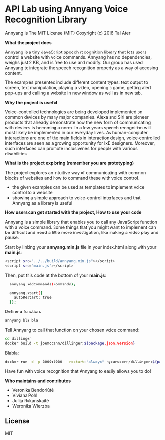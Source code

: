 # API Lab using Annyang Voice Recognition Library


Annyang is The MIT License (MIT)
Copyright (c) 2016 Tal Ater

**What the project does**

[Annyang] is a tiny JavaScript speech recognition library that lets users control a website with voice commands. Annyang has no dependencies, weighs just 2 KB, and is free to use and modify. 
Our group has used Annyang to integrate the speech recognition property as a way of accesing content.

The examples presented include different content types: text output to screen, text manipulation, playing a video, opening a game, getting alert pop-ups and calling a website in new window as well as in new tab.



**Why the project is useful**

Voice-controlled technologies are being developed implemented on common devices by many major companies. Alexa and Siri are pioneer products that already demonstrate how the new form of communicating with devices is becoming a norm. In a few years speech recognition will most likely be implemented in our everyday lives. As human-computer interactions are one of the main fields in interaction design, voice-controlled interfaces are seen as a growing opportunity for IxD designers. Moreover, such interfaces can promote inclusivenes for people with various disabilities.



**What is the project exploring (remember you are prototyping)**

The project explores an intuitive way of communicating with common blocks of websites and how to command these with voice control.

  - the given examples can be used as templates to implement voice control to a website
  - showing a simple approach to voice-control interfaces and that Annyang as a library is useful

**How users can get started with the project, How to use your code**

Annyang is a simple library that enables you to call any JavaScript function with a voice command. Some things that you might want to implement can be difficult and need a little more investigation, like making a video play and pause.
  
Start by linking your **annyang.min.js** file in your index.html along with your **main.js**:
```sh
<script src="../../build/annyang.min.js"></script>
<script src="main.js"></script>
```

Then, put this code at the bottom of your **main.js**:
```sh
  annyang.addCommands(commands);

  annyang.start({
    autoRestart: true
  });

```

Define a function:
```sh
annyang bla bla
```

Tell Annyang to call that function on your chosen voice command:
```sh
cd dillinger
docker build -t joemccann/dillinger:${package.json.version} .
```
Blabla:

```sh
docker run -d -p 8000:8080 --restart="always" <youruser>/dillinger:${package.json.version}
```

Have fun with voice recognition that Annyang to easily allows you to do!

**Who maintains and contributes**

  - Veronika Bendoriūtė
  - Viviana Pohl
  - Julija Rukanskaitė
  - Weronika Wierzba

License
----

MIT

   [Annyang]: <https://www.talater.com/annyang/>
